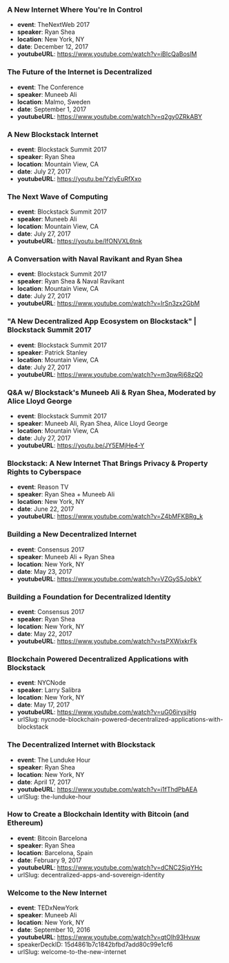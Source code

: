 ### A New Internet Where You're In Control

- **event**: TheNextWeb 2017
- **speaker**: Ryan Shea
- **location**: New York, NY
- **date**: December 12, 2017
- **youtubeURL**: https://www.youtube.com/watch?v=iBIcQaBoslM

### The Future of the Internet is Decentralized

- **event**: The Conference
- **speaker**: Muneeb Ali
- **location**: Malmo, Sweden
- **date**: September 1, 2017
- **youtubeURL**: https://www.youtube.com/watch?v=q2gy0ZRkABY

### A New Blockstack Internet

- **event**: Blockstack Summit 2017
- **speaker**: Ryan Shea
- **location**: Mountain View, CA
- **date**: July 27, 2017
- **youtubeURL**: https://youtu.be/YzlyEuRfXxo

### The Next Wave of Computing

- **event**: Blockstack Summit 2017
- **speaker**: Muneeb Ali
- **location**: Mountain View, CA
- **date**: July 27, 2017
- **youtubeURL**: https://youtu.be/IfONVXL6tnk

### A Conversation with Naval Ravikant and Ryan Shea

- **event**: Blockstack Summit 2017
- **speaker**: Ryan Shea & Naval Ravikant
- **location**: Mountain View, CA
- **date**: July 27, 2017
- **youtubeURL**: https://www.youtube.com/watch?v=IrSn3zx2GbM

### "A New Decentralized App Ecosystem on Blockstack" | Blockstack Summit 2017

- **event**: Blockstack Summit 2017
- **speaker**: Patrick Stanley
- **location**: Mountain View, CA
- **date**: July 27, 2017
- **youtubeURL**: https://www.youtube.com/watch?v=m3pwRj68zQ0

### Q&A w/ Blockstack's Muneeb Ali & Ryan Shea, Moderated by Alice Lloyd George

- **event**: Blockstack Summit 2017
- **speaker**: Muneeb Ali, Ryan Shea, Alice Lloyd George
- **location**: Mountain View, CA
- **date**: July 27, 2017
- **youtubeURL**: https://youtu.be/JY5EMjHe4-Y

### Blockstack: A New Internet That Brings Privacy & Property Rights to Cyberspace

- **event**: Reason TV
- **speaker**: Ryan Shea + Muneeb Ali
- **location**: New York, NY
- **date**: June 22, 2017
- **youtubeURL**: https://www.youtube.com/watch?v=Z4bMFKBRg_k

### Building a New Decentralized Internet

- **event**: Consensus 2017
- **speaker**: Muneeb Ali + Ryan Shea
- **location**: New York, NY
- **date**: May 23, 2017
- **youtubeURL**: https://www.youtube.com/watch?v=VZGyS5JobkY

### Building a Foundation for Decentralized Identity

- **event**: Consensus 2017
- **speaker**: Ryan Shea
- **location**: New York, NY
- **date**: May 22, 2017
- **youtubeURL**: https://www.youtube.com/watch?v=tsPXWixkrFk

### Blockchain Powered Decentralized Applications with Blockstack

- **event**: NYCNode
- **speaker**: Larry Salibra
- **location**: New York, NY
- **date**: May 17, 2017
- **youtubeURL**: https://www.youtube.com/watch?v=uG06irysjHg
- urlSlug: nycnode-blockchain-powered-decentralized-applications-with-blockstack

### The Decentralized Internet with Blockstack

- **event**: The Lunduke Hour
- **speaker**: Ryan Shea
- **location**: New York, NY
- **date**: April 17, 2017
- **youtubeURL**: https://www.youtube.com/watch?v=i1fThdPbAEA
- urlSlug: the-lunduke-hour

### How to Create a Blockchain Identity with Bitcoin (and Ethereum)

- **event**: Bitcoin Barcelona
- **speaker**: Ryan Shea
- **location**: Barcelona, Spain
- **date**: February 9, 2017
- **youtubeURL**: https://www.youtube.com/watch?v=dCNC2SjqYHc
- urlSlug: decentralized-apps-and-sovereign-identity

### Welcome to the New Internet

- **event**: TEDxNewYork
- **speaker**: Muneeb Ali
- **location**: New York, NY
- **date**: September 10, 2016
- **youtubeURL**: https://www.youtube.com/watch?v=qtOIh93Hvuw
- speakerDeckID: 15d4861b7c1842bfbd7add80c99e1cf6
- urlSlug: welcome-to-the-new-internet

